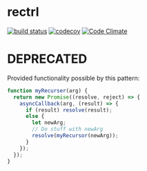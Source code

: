# rectrl

[![build status](https://api.travis-ci.org/ecman/rectrl.png)](https://travis-ci.org/ecman/rectrl) [![codecov](https://codecov.io/gh/ecman/rectrl/branch/master/graph/badge.svg)](https://codecov.io/gh/ecman/rectrl) [![Code Climate](https://codeclimate.com/github/ecman/rectrl/badges/gpa.svg)](https://codeclimate.com/github/ecman/rectrl)

# DEPRECATED 

Provided functionality possible by this pattern:

```js
function myRecurser(arg) {
  return new Promise((resolve, reject) => {
    asyncCallback(arg, (result) => {
      if (result) resolve(result);
      else {
        let newArg;
        // Do stuff with newArg
        resolve(myRecursor(newArg));
      }
    });
  });
}
```
